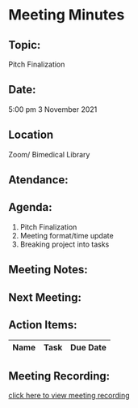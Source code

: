 # Meeting Minutes</h1>

## Topic: 
Pitch Finalization

## Date:
5:00 pm
3 November 2021 

## Location
Zoom/ Bimedical Library

## Atendance:


##  Agenda:
1. Pitch Finalization
2. Meeting format/time update
3. Breaking project into tasks

##  Meeting Notes: 

  
## Next Meeting:


## Action Items:


|Name| Task                        | Due Date |
|-----|----------------------------------------------|-------------------|


## Meeting Recording:
[click here to view meeting recording]()
